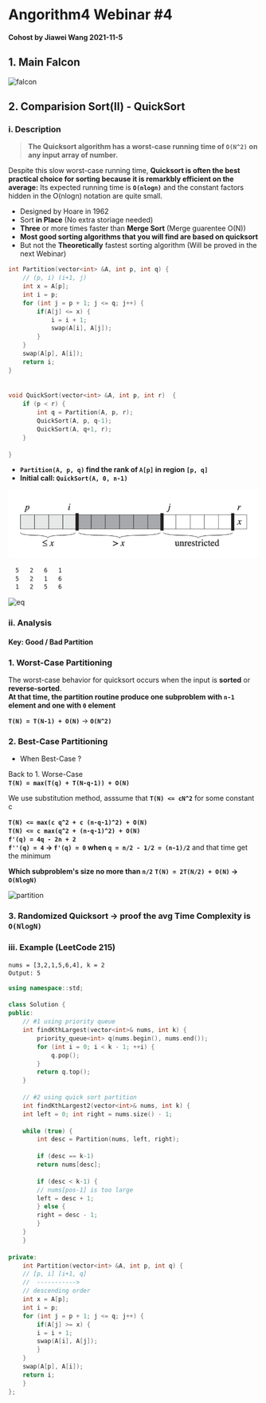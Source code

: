 # Angorithm4 Webinar #4

#### Cohost by Jiawei Wang 2021-11-5

## 1. Main Falcon
![falcon](Sources/falcon.jpeg)

## 2. Comparision Sort(II) - QuickSort
### i. Description
> **The Quicksort algorithm has a worst-case running time of `O(N^2)` on any input array of number.**

Despite this slow worst-case running time, **Quicksort is often the best practical choice for sorting because it is remarkbly efficient on the average:** Its expected running time is **`O(nlogn)`** and the constant factors hidden in the O(nlogn) notation are quite small.

* Designed by Hoare in 1962
* Sort **in Place** (No extra storiage needed)
* **Three** or more times faster than **Merge Sort** (Merge guarentee O(N))
* **Most good sorting algorithms that you will find are based on quicksort** 
* But not the **Theoretically** fastest sorting algorithm (Will be proved in the next Webinar)

```cpp
int Partition(vector<int> &A, int p, int q) {
    // (p, i) (i+1, j)
    int x = A[p];
    int i = p;
    for (int j = p + 1; j <= q; j++) {
        if(A[j] <= x) {
            i = i + 1;
            swap(A[i], A[j]);
        }
    }
    swap(A[p], A[i]);
    return i;
}


void QuickSort(vector<int> &A, int p, int r)  {
    if (p < r) {
        int q = Partition(A, p, r);
        QuickSort(A, p, q-1);
        QuickSort(A, q+1, r);
    }

}
```



* **`Partition(A, p, q)` find the rank of `A[p]` in region `[p, q]`**
* **Initial call: `QuickSort(A, 0, n-1)`**

![quicksort](Sources/quicksort.png)

```txt
  5   2   6   1
  5   2   1   6
  1   2   5   6
```

![eq](Sources/eq.png)

### ii. Analysis

#### Key: Good / Bad Partition

### 1. Worst-Case Partitioning 
The worst-case behavior for quicksort occurs when the input is **sorted** or **reverse-sorted**.<br>
**At that time, the partition routine produce one subproblem with `n-1` element and one with `0` element**

**`T(N) = T(N-1) + O(N)`**  -> **`O(N^2)`**

### 2. Best-Case Partitioning

* When Best-Case ? 

Back to 1. Worse-Case<br>
**`T(N) = max(T(q) + T(N-q-1)) + O(N)`**<br>

We use substitution method, asssume that **`T(N) <= cN^2`** for some constant c<br>

**`T(N) <= max(c q^2 + c (n-q-1)^2) + O(N)`**<br>
**`T(N) <= c max(q^2 + (n-q-1)^2) + O(N)`** <br>
**`f'(q) = 4q - 2n + 2`** <br>
**`f''(q) = 4` -> `f'(q) = 0` when `q = n/2 - 1/2 = (n-1)/2`** and that time get the minimum

**Which subproblem's size no more than `n/2`**
**`T(N) = 2T(N/2) + O(N)` -> `O(NlogN)`**

![partition](Sources/partition.png)

### 3. Randomized Quicksort -> proof the avg Time Complexity is `O(NlogN)`

### iii. Example (LeetCode 215) 

```
nums = [3,2,1,5,6,4], k = 2
Output: 5
```


```cpp
using namespace::std;

class Solution {
public:
    // #1 using priority queue
    int findKthLargest(vector<int>& nums, int k) {
        priority_queue<int> q(nums.begin(), nums.end());
        for (int i = 0; i < k - 1; ++i) {
            q.pop();
        }
        return q.top();
    }

    // #2 using quick sort partition
    int findKthLargest2(vector<int>& nums, int k) {
	int left = 0; int right = nums.size() - 1;

	while (true) {
	    int desc = Partition(nums, left, right);
	    
	    if (desc == k-1) 
		return nums[desc];

	    if (desc < k-1) {
		// nums[pos-1] is too large
		left = desc + 1;
	    } else {
		right = desc - 1;
	    }
	}
    }

private:
    int Partition(vector<int> &A, int p, int q) {
	// [p, i] [i+1, q]
	//  ----------->
	// descending order
	int x = A[p];
	int i = p;
	for (int j = p + 1; j <= q; j++) {
	    if(A[j] >= x) {
		i = i + 1;
		swap(A[i], A[j]);
	    }
	}
	swap(A[p], A[i]);
	return i;
    }
};

```











